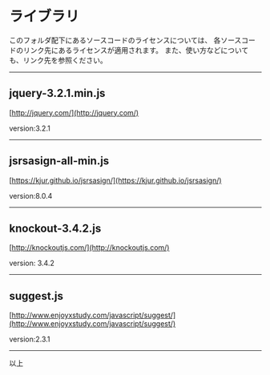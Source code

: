 
# ライブラリ

このフォルダ配下にあるソースコードのライセンスについては、
各ソースコードのリンク先にあるライセンスが適用されます。
また、使い方などについても、リンク先を参照ください。

---

## jquery-3.2.1.min.js

[http://jquery.com/](http://jquery.com/)

version:3.2.1

---

## jsrsasign-all-min.js

[https://kjur.github.io/jsrsasign/](https://kjur.github.io/jsrsasign/)

version:8.0.4

---
## knockout-3.4.2.js

[http://knockoutjs.com/](http://knockoutjs.com/)

version: 3.4.2

---

## suggest.js

[http://www.enjoyxstudy.com/javascript/suggest/](http://www.enjoyxstudy.com/javascript/suggest/)

version:2.3.1

---

以上